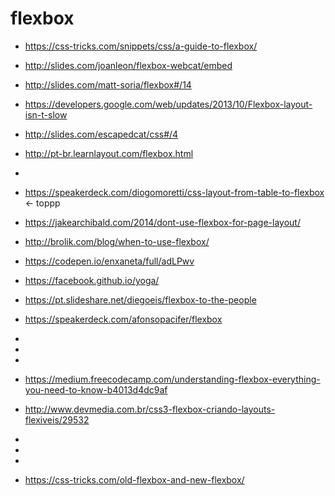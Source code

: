 # flexbox

- https://css-tricks.com/snippets/css/a-guide-to-flexbox/
- http://slides.com/joanleon/flexbox-webcat/embed
- http://slides.com/matt-soria/flexbox#/14
- https://developers.google.com/web/updates/2013/10/Flexbox-layout-isn-t-slow
- http://slides.com/escapedcat/css#/4
- http://pt-br.learnlayout.com/flexbox.html
-
- https://speakerdeck.com/diogomoretti/css-layout-from-table-to-flexbox <- toppp

- https://jakearchibald.com/2014/dont-use-flexbox-for-page-layout/
- http://brolik.com/blog/when-to-use-flexbox/
- https://codepen.io/enxaneta/full/adLPwv
- https://facebook.github.io/yoga/

- https://pt.slideshare.net/diegoeis/flexbox-to-the-people
- https://speakerdeck.com/afonsopacifer/flexbox
-
-
-
- https://medium.freecodecamp.com/understanding-flexbox-everything-you-need-to-know-b4013d4dc9af
- http://www.devmedia.com.br/css3-flexbox-criando-layouts-flexiveis/29532
-
-
-
- https://css-tricks.com/old-flexbox-and-new-flexbox/
